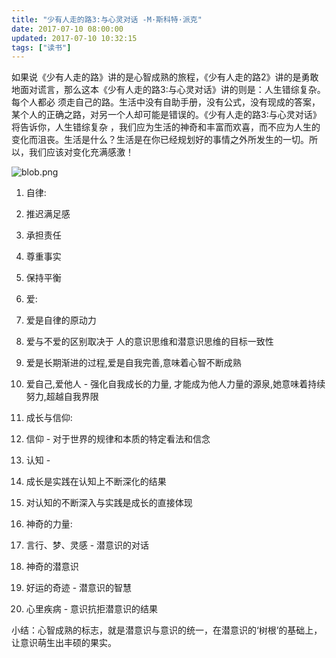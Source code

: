 ```yaml
---
title: "少有人走的路3:与心灵对话 -M·斯科特·派克"
date: 2017-07-10 08:00:00
updated: 2017-07-10 10:32:15
tags: ["读书"]
---
```

如果说《少有人走的路》讲的是心智成熟的旅程，《少有人走的路2》讲的是勇敢地面对谎言，那么这本《少有人走的路3:与心灵对话》讲的则是：人生错综复杂。每个人都必
须走自己的路。生活中没有自助手册，没有公式，没有现成的答案，某个人的正确之路，对另一个人却可能是错误的。《少有人走的路3:与心灵对话》将告诉你，人生错综复杂
，我们应为生活的神奇和丰富而欢喜，而不应为人生的变化而沮丧。生活是什么？生活是在你已经规划好的事情之外所发生的一切。所以，我们应该对变化充满感激！

  

![blob.png](/uploads/ueditor/php/upload/image/20170710/1499649551.png)

  1. 自律:

 1. 推迟满足感

 2. 承担责任

 3. 尊重事实

 4. 保持平衡

  2. 爱:

 1. 爱是自律的原动力

 2. 爱与不爱的区别取决于 人的意识思维和潜意识思维的目标一致性

 3. 爱是长期渐进的过程,爱是自我完善,意味着心智不断成熟

 4. 爱自己,爱他人 - 强化自我成长的力量, 才能成为他人力量的源泉,她意味着持续努力,超越自我界限  

  3. 成长与信仰:

 1. 信仰 - 对于世界的规律和本质的特定看法和信念

 2. 认知 - 

1. 成长是实践在认知上不断深化的结果

2. 对认知的不断深入与实践是成长的直接体现  

  4. 神奇的力量:

 1. 言行、梦、灵感 - 潜意识的对话

 2. 神奇的潜意识

1. 好运的奇迹 - 潜意识的智慧

2. 心里疾病 - 意识抗拒潜意识的结果  

  

  

小结：心智成熟的标志，就是潜意识与意识的统一，在潜意识的‘树根’的基础上，让意识萌生出丰硕的果实。

